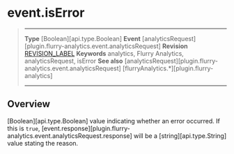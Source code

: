 # event.isError

> --------------------- ------------------------------------------------------------------------------------------
> __Type__              [Boolean][api.type.Boolean]
> __Event__             [analyticsRequest][plugin.flurry-analytics.event.analyticsRequest]
> __Revision__          [REVISION_LABEL](REVISION_URL)
> __Keywords__          analytics, Flurry Analytics, analyticsRequest, isError
> __See also__			[analyticsRequest][plugin.flurry-analytics.event.analyticsRequest]
>						[flurryAnalytics.*][plugin.flurry-analytics]
> --------------------- ------------------------------------------------------------------------------------------

## Overview

[Boolean][api.type.Boolean] value indicating whether an error occurred. If this is `true`, [event.response][plugin.flurry-analytics.event.analyticsRequest.response] will be a [string][api.type.String] value stating the reason.
